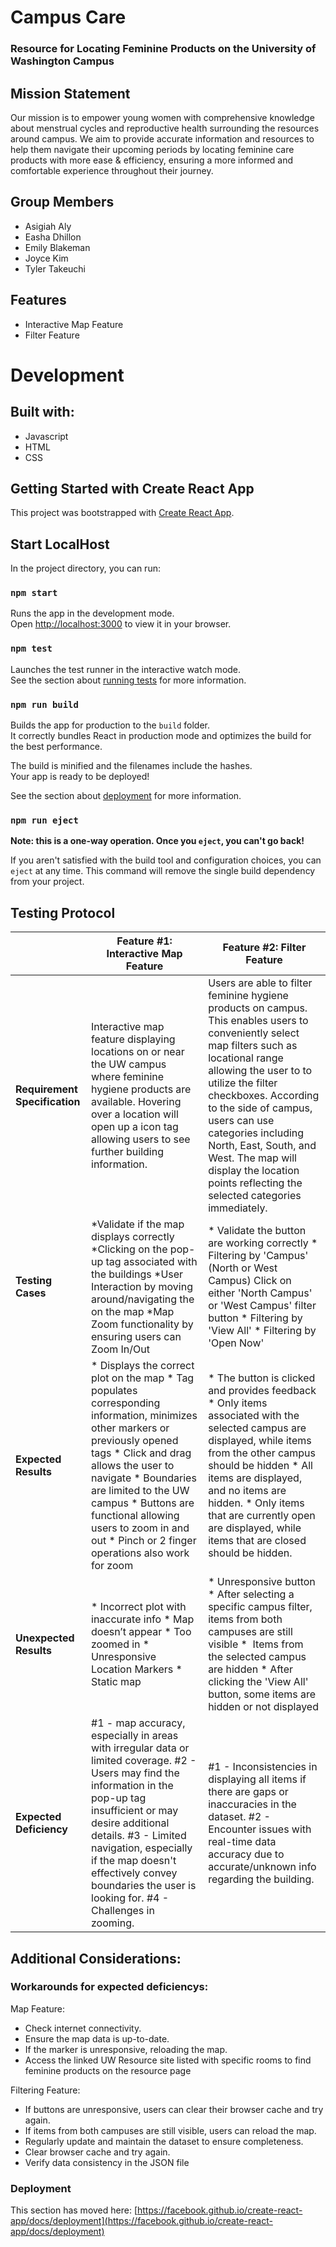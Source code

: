 # Campus Care 

### Resource for Locating Feminine Products on the University of Washington Campus
## Mission Statement 
Our mission is to empower young women with comprehensive knowledge about menstrual cycles and reproductive health surrounding the resources around campus. We aim to provide accurate information and resources to help them navigate their upcoming periods by locating feminine care products with more ease & efficiency, ensuring a more informed and comfortable experience throughout their journey.

## Group Members
* Asigiah Aly
* Easha Dhillon
* Emily Blakeman
* Joyce Kim
* Tyler Takeuchi

## Features
* Interactive Map Feature 
* Filter Feature

# Development
## Built with:
* Javascript
* HTML
* CSS

## Getting Started with Create React App

This project was bootstrapped with [Create React App](https://github.com/facebook/create-react-app).

## Start LocalHost

In the project directory, you can run:

### `npm start`

Runs the app in the development mode.\
Open [http://localhost:3000](http://localhost:3000) to view it in your browser.

### `npm test`

Launches the test runner in the interactive watch mode.\
See the section about [running tests](https://facebook.github.io/create-react-app/docs/running-tests) for more information.

### `npm run build`

Builds the app for production to the `build` folder.\
It correctly bundles React in production mode and optimizes the build for the best performance.

The build is minified and the filenames include the hashes.\
Your app is ready to be deployed!

See the section about [deployment](https://facebook.github.io/create-react-app/docs/deployment) for more information.

### `npm run eject`

**Note: this is a one-way operation. Once you `eject`, you can't go back!**

If you aren't satisfied with the build tool and configuration choices, you can `eject` at any time. This command will remove the single build dependency from your project.


## Testing Protocol
|                           | **Feature #1: Interactive Map Feature** | **Feature #2: Filter Feature** 	|
|---------------------------|-----------------------------------------|--------------------------------	|
| **Requirement Specification** |Interactive map feature displaying locations on or  near the UW campus where feminine hygiene products  are available. Hovering over a location will open up a icon  tag allowing users to see further building information.| Users are able to filter feminine hygiene products on campus. This enables users to conveniently select map filters such as locational range allowing the user to to utilize the filter checkboxes. According to the side of campus, users can use categories including North, East, South, and West. The map will display the location points reflecting the selected categories immediately.|
| **Testing Cases** | *Validate if the map displays correctly *Clicking on the pop-up tag associated with the buildings *User Interaction by moving around/navigating the on the map *Map Zoom functionality by ensuring users can Zoom In/Out| * Validate the button are working correctly * Filtering by 'Campus' (North or West Campus) Click on either 'North Campus' or 'West Campus' filter button * Filtering by 'View All' * Filtering by 'Open Now'|
| **Expected Results** | * Displays the correct plot on the map * Tag populates corresponding information, minimizes other markers or previously opened tags * Click and drag allows the user to navigate * Boundaries are limited to the UW campus * Buttons are functional allowing users to zoom in and out * Pinch or 2 finger operations also work for zoom| * The button is clicked and provides feedback * Only items associated with the selected campus are displayed, while items from the other campus should be hidden * All items are displayed, and no items are hidden. * Only items that are currently open are displayed, while items that are closed should be hidden. |
| **Unexpected Results**        | * Incorrect plot with inaccurate info * Map doesn’t appear * Too zoomed in * Unresponsive Location Markers * Static map  | * Unresponsive button * After selecting a specific campus filter, items from both campuses are still visible *  Items from the selected campus are hidden * After clicking the 'View All' button, some items are hidden or not displayed 	|
| **Expected Deficiency**        | #1 - map accuracy, especially in areas with irregular data or limited coverage. #2 - Users may find the information in the pop-up tag insufficient or may desire additional details. #3 - Limited navigation, especially if the map doesn't effectively convey boundaries the user is looking for. #4 - Challenges in zooming. | #1 - Inconsistencies in displaying all items if there are gaps or inaccuracies in the dataset. #2 - Encounter issues with real-time data accuracy due to accurate/unknown info regarding the building.| 

## Additional Considerations:
### Workarounds for expected deficiencys:
Map Feature:
* Check internet connectivity. 
* Ensure the map data is up-to-date.
* If the marker is unresponsive, reloading the map. 
* Access the linked UW Resource site listed with specific rooms to find feminine products on the resource page 

Filtering Feature:
 * If buttons are unresponsive, users can clear their browser cache and try again. 
 * If items from both campuses are still visible, users can reload the map. 
 * Regularly update and maintain the dataset to ensure completeness. 
 * Clear browser cache and try again. 
 * Verify data consistency in the JSON file




### Deployment

This section has moved here: [https://facebook.github.io/create-react-app/docs/deployment](https://facebook.github.io/create-react-app/docs/deployment)

